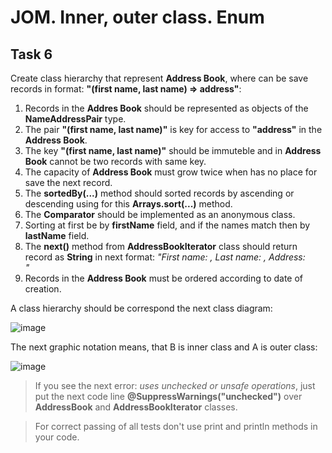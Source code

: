 # JOM. Inner, outer class. Enum
## Task 6
Create class hierarchy that represent **Address Book**, where can be save records in format: **"(first name, last name) => address"**:

1. Records in the **Addres Book** should be represented as objects of the **NameAddressPair** type.
2. The pair **"(first name, last name)"** is key for access to **"address"** in the **Address Book**.
3. The key **"(first name, last name)"** should be immuteble and in **Address Book** cannot be two records with same key.
4. The capacity of **Address Book** must grow twice when has no place for save the next record.
5. The **sortedBy(...)** method should sorted records by ascending or descending using for this **Arrays.sort(...)** method.
6. The **Comparator** should be implemented as an anonymous class.
7. Sorting at first be by **firstName** field, and if the names match then by **lastName** field.
8. The **next()** method from **AddressBookIterator** class should return record as **String** in next format: 
_"First name: <first name>, Last name: <last name>, Address: <address>"_
9. Records in the **Address Book** must be ordered according to date of creation.

A class hierarchy should be correspond the next class diagram:

![image](https://user-images.githubusercontent.com/22353523/166103234-e4abcaf7-4612-470d-9eef-b7a8ce024142.png)

The next graphic notation means, that B is inner class and A is outer class:

![image](https://user-images.githubusercontent.com/22353523/166103250-dd6748fc-1634-4401-b0f2-0c373d6fbf53.png)

> If you see the next error: _uses unchecked or unsafe operations_, just put the next code line **@SuppressWarnings("unchecked")** over **AddressBook** and **AddressBookIterator** classes.

> For correct passing of all tests don't use print and println methods in your code. 
